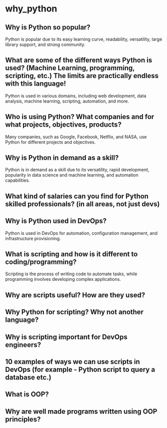 # why_python
## Why is Python so popular?
Python is popular due to its easy learning curve, readability, versatility, large library support, and strong community.

## What are some of the different ways Python is used? (Machine Learning, programming, scripting, etc.) The limits are practically endless with this language!
Python is used in various domains, including web development, data analysis, machine learning, scripting, automation, and more.

## Who is using Python? What companies and for what projects, objectives, products?
Many companies, such as Google, Facebook, Netflix, and NASA, use Python for different projects and objectives.

## Why is Python in demand as a skill?
Python is in demand as a skill due to its versatility, rapid development, popularity in data science and machine learning, and automation capabilities.

## What kind of salaries can you find for Python skilled professionals? (in all areas, not just devs)

## Why is Python used in DevOps?
Python is used in DevOps for automation, configuration management, and infrastructure provisioning.

## What is scripting and how is it different to coding/programming?
Scripting is the process of writing code to automate tasks, while programming involves developing complex applications.

## Why are scripts useful? How are they used?


## Why Python for scripting? Why not another language?

## Why is scripting important for DevOps engineers?

## 10 examples of ways we can use scripts in DevOps (for example - Python script to query a database etc.)

## What is OOP?

## Why are well made programs written using OOP principles?
